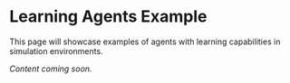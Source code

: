 # Learning Agents Example

This page will showcase examples of agents with learning capabilities in simulation environments.

*Content coming soon.*
